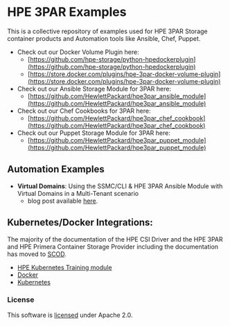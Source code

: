 # HPE 3PAR Examples  
This is a collective repository of examples used for HPE 3PAR Storage container products and Automation tools like Ansible, Chef, Puppet.

* Check out our Docker Volume Plugin here:
  * [https://github.com/hpe-storage/python-hpedockerplugin](https://github.com/hpe-storage/python-hpedockerplugin)
  * [https://store.docker.com/plugins/hpe-3par-docker-volume-plugin](https://store.docker.com/plugins/hpe-3par-docker-volume-plugin)
* Check out our Ansible Storage Module for 3PAR here:
  * [https://github.com/HewlettPackard/hpe3par_ansible_module](https://github.com/HewlettPackard/hpe3par_ansible_module)
* Check out our Chef Cookbooks for 3PAR here:
  * [https://github.com/HewlettPackard/hpe3par_chef_cookbook](https://github.com/HewlettPackard/hpe3par_chef_cookbook)
* Check out our Puppet Storage Module for 3PAR here:
  * [https://github.com/HewlettPackard/hpe3par_puppet_module](https://github.com/HewlettPackard/hpe3par_puppet_module)

## Automation Examples

* **Virtual Domains**: Using the SSMC/CLI & HPE 3PAR Ansible Module with Virtual Domains in a Multi-Tenant scenario
  * blog post available [here](https://developer.hpe.com/blog/using-the-ssmccli-hpe-3par-ansible-module-with-virtual-domains).


## Kubernetes/Docker Integrations:

The majority of the documentation of the HPE CSI Driver and the HPE 3PAR and HPE Primera Container Storage Provider including the documentation has moved to [SCOD](https://scod.hpedev.io/). 

* [HPE Kubernetes Training module](https://scod.hpedev.io/learn/persistent_storage/index.html)
* [Docker](https://scod.hpedev.io/flexvolume_driver/hpe_3par_primera_installer/index.html)
* [Kubernetes](https://scod.hpedev.io/)



### License
This software is [licensed](LICENSE) under Apache 2.0.
